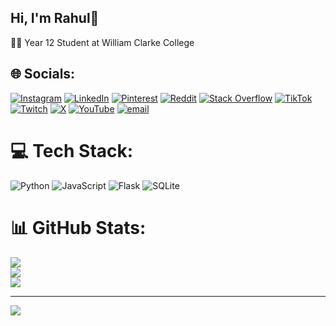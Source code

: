 ## Hi, I'm Rahul👋

🧑‍🎓 Year 12 Student at William Clarke College </br>


## 🌐 Socials:
[![Instagram](https://img.shields.io/badge/Instagram-%23E4405F.svg?logo=Instagram&logoColor=white)](https://instagram.com/r.xhuls) [![LinkedIn](https://img.shields.io/badge/LinkedIn-%230077B5.svg?logo=linkedin&logoColor=white)](https://linkedin.com/in/rahul-shankarling-42224a35b/) [![Pinterest](https://img.shields.io/badge/Pinterest-%23E60023.svg?logo=Pinterest&logoColor=white)](https://pinterest.com/rahulshankarling) [![Reddit](https://img.shields.io/badge/Reddit-%23FF4500.svg?logo=Reddit&logoColor=white)](https://reddit.com/user/rayhuul) [![Stack Overflow](https://img.shields.io/badge/-Stackoverflow-FE7A16?logo=stack-overflow&logoColor=white)](https://stackoverflow.com/users/30468631) [![TikTok](https://img.shields.io/badge/TikTok-%23000000.svg?logo=TikTok&logoColor=white)](https://tiktok.com/@rxhulss) [![Twitch](https://img.shields.io/badge/Twitch-%239146FF.svg?logo=Twitch&logoColor=white)](https://twitch.tv/rxhuls) [![X](https://img.shields.io/badge/X-black.svg?logo=X&logoColor=white)](https://x.com/rxhul_s) [![YouTube](https://img.shields.io/badge/YouTube-%23FF0000.svg?logo=YouTube&logoColor=white)](https://youtube.com/@rxhul_s) [![email](https://img.shields.io/badge/Email-D14836?logo=gmail&logoColor=white)](mailto:rahul.shankarling@gmail.com) 

# 💻 Tech Stack:
![Python](https://img.shields.io/badge/python-3670A0?style=for-the-badge&logo=python&logoColor=ffdd54) ![JavaScript](https://img.shields.io/badge/javascript-%23323330.svg?style=for-the-badge&logo=javascript&logoColor=%23F7DF1E) ![Flask](https://img.shields.io/badge/flask-%23000.svg?style=for-the-badge&logo=flask&logoColor=white) ![SQLite](https://img.shields.io/badge/sqlite-%2307405e.svg?style=for-the-badge&logo=sqlite&logoColor=white)
# 📊 GitHub Stats:
![](https://github-readme-stats.vercel.app/api?username=rahuls101&theme=nightowl&hide_border=false&include_all_commits=false&count_private=false)<br/>
![](https://nirzak-streak-stats.vercel.app/?user=rahuls101&theme=nightowl&hide_border=false)<br/>
![](https://github-readme-stats.vercel.app/api/top-langs/?username=rahuls101&theme=nightowl&hide_border=false&include_all_commits=false&count_private=false&layout=compact)

---
[![](https://visitcount.itsvg.in/api?id=rahuls101&icon=0&color=0)](https://visitcount.itsvg.in)

<!-- Proudly created with GPRM ( https://gprm.itsvg.in ) -->
